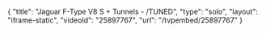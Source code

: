 {
    "title": "Jaguar F-Type V8 S + Tunnels - \/TUNED",
    "type": "solo",
    "layout": "iframe-static",
    "videoId": "25897767",
    "url": "\/tvpembed\/25897767"
}